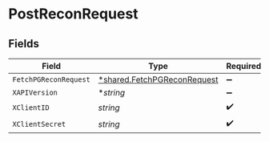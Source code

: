 # PostReconRequest


## Fields

| Field                                                                            | Type                                                                             | Required                                                                         | Description                                                                      |
| -------------------------------------------------------------------------------- | -------------------------------------------------------------------------------- | -------------------------------------------------------------------------------- | -------------------------------------------------------------------------------- |
| `FetchPGReconRequest`                                                            | [*shared.FetchPGReconRequest](../../../pkg/models/shared/fetchpgreconrequest.md) | :heavy_minus_sign:                                                               | N/A                                                                              |
| `XAPIVersion`                                                                    | **string*                                                                        | :heavy_minus_sign:                                                               | N/A                                                                              |
| `XClientID`                                                                      | *string*                                                                         | :heavy_check_mark:                                                               | N/A                                                                              |
| `XClientSecret`                                                                  | *string*                                                                         | :heavy_check_mark:                                                               | N/A                                                                              |